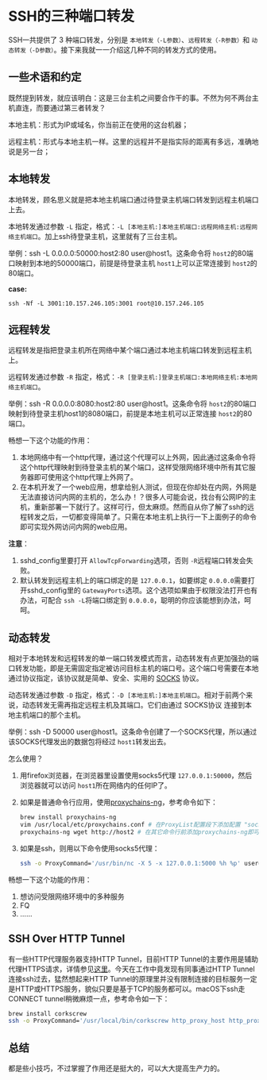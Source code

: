 # SSH的三种端口转发

SSH一共提供了 3 种端口转发，分别是 `本地转发（-L参数）`、`远程转发（-R参数）`和 `动态转发（-D参数）`。接下来我就一一介绍这几种不同的转发方式的使用。

## 一些术语和约定

既然提到转发，就应该明白：这是三台主机之间要合作干的事。不然为何不两台主机直连，而要通过第三者转发？

本地主机：形式为IP或域名，你当前正在使用的这台机器；

远程主机：形式与本地主机一样。这里的远程并不是指实际的距离有多远，准确地说是另一台；

## 本地转发

本地转发，顾名思义就是把本地主机端口通过待登录主机端口转发到远程主机端口上去。

本地转发通过参数 `-L` 指定，格式：`-L [本地主机:]本地主机端口:远程网络主机:远程网络主机端口`。加上ssh待登录主机，这里就有了三台主机。

举例：ssh -L 0.0.0.0:50000:host2:80 user@host1。这条命令将 `host2`的80端口映射到本地的50000端口，前提是待登录主机 `host1`上可以正常连接到 `host2`的80端口。

**case:** 

```shell
ssh -Nf -L 3001:10.157.246.105:3001 root@10.157.246.105
```

## 远程转发

远程转发是指把登录主机所在网络中某个端口通过本地主机端口转发到远程主机上。

远程转发通过参数 `-R` 指定，格式：`-R [登录主机:]登录主机端口:本地网络主机:本地网络主机端口`。

举例：ssh -R 0.0.0.0:8080:host2:80 user@host1。这条命令将 `host2`的80端口映射到待登录主机host1的8080端口，前提是本地主机可以正常连接 `host2`的80端口。

畅想一下这个功能的作用：

1. 本地网络中有一个http代理，通过这个代理可以上外网，因此通过这条命令将这个http代理映射到待登录主机的某个端口，这样受限网络环境中所有其它服务器即可使用这个http代理上外网了。
2. 在本机开发了一个web应用，想拿给别人测试，但现在你却处在内网，外网是无法直接访问内网的主机的，怎么办！？很多人可能会说，找台有公网IP的主机，重新部署一下就行了。这样可行，但太麻烦。然而自从你了解了ssh的远程转发之后，一切都变得简单了。只需在本地主机上执行一下上面例子的命令即可实现外网访问内网的web应用。

**注意**：

1. sshd_config里要打开 `AllowTcpForwarding`选项，否则 `-R`远程端口转发会失败。
2. 默认转发到远程主机上的端口绑定的是 `127.0.0.1`，如要绑定 `0.0.0.0`需要打开sshd_config里的 `GatewayPorts`选项。这个选项如果由于权限没法打开也有办法，可配合 `ssh -L`将端口绑定到 `0.0.0.0`，聪明的你应该能想到办法，呵呵。

## 动态转发

相对于本地转发和远程转发的单一端口转发模式而言，动态转发有点更加强劲的端口转发功能，即是无需固定指定被访问目标主机的端口号。这个端口号需要在本地通过协议指定，该协议就是简单、安全、实用的 [SOCKS](https://en.wikipedia.org/wiki/SOCKS) 协议。

动态转发通过参数 `-D` 指定，格式：`-D [本地主机:]本地主机端口`。相对于前两个来说，动态转发无需再指定远程主机及其端口。它们由通过 SOCKS协议 连接到本地主机端口的那个主机。

举例：ssh -D 50000 user@host1。这条命令创建了一个SOCKS代理，所以通过该SOCKS代理发出的数据包将经过 `host1`转发出去。

怎么使用？

1. 用firefox浏览器，在浏览器里设置使用socks5代理 `127.0.0.1:50000`，然后浏览器就可以访问 `host1`所在网络内的任何IP了。
2. 如果是普通命令行应用，使用[proxychains-ng](https://github.com/rofl0r/proxychains-ng)，参考命令如下：

   ```bash
   brew install proxychains-ng
   vim /usr/local/etc/proxychains.conf # 在ProxyList配置段下添加配置 "socks5 	127.0.0.1 50000"
   proxychains-ng wget http://host2 # 在其它命令行前添加proxychains-ng即可
   ```
3. 如果是ssh，则用以下命令使用socks5代理：

   ```bash
   ssh -o ProxyCommand='/usr/bin/nc -X 5 -x 127.0.0.1:5000 %h %p' user@host2
   ```

畅想一下这个功能的作用：

1. 想访问受限网络环境中的多种服务
2. FQ
3. ……

## SSH Over HTTP Tunnel

有一些HTTP代理服务器支持HTTP Tunnel，目前HTTP Tunnel的主要作用是辅助代理HTTPS请求，详情参见[这里](http://joji.me/zh-cn/blog/the-http-connect-tunnel)。今天在工作中竟发现有同事通过HTTP Tunnel连接ssh过去，猛然想起来HTTP Tunnel的原理里并没有限制连接的目标服务一定是HTTP或HTTPS服务，貌似只要是基于TCP的服务都可以。macOS下ssh走CONNECT tunnel稍微麻烦一点，参考命令如一下：

```bash
brew install corkscrew
ssh -o ProxyCommand='/usr/local/bin/corkscrew http_proxy_host http_proxy_port %h %p' user@host2
```

## 总结

都是些小技巧，不过掌握了作用还是挺大的，可以大大提高生产力的。
